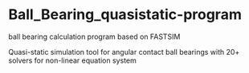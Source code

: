 # Ball_Bearing_quasistatic-program
ball bearing calculation program based on FASTSIM


Quasi-static simulation tool for angular contact ball bearings with 20+ solvers for non-linear equation system
